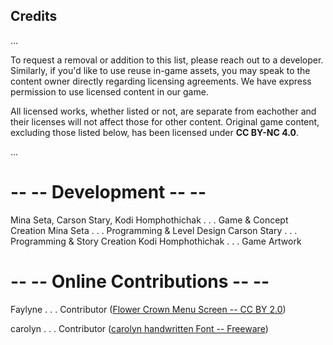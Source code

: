 ## Credits
...

To request a removal or addition to this list, please reach out to a developer. Similarly, if you'd like to use reuse in-game assets, you may speak to the content owner directly regarding licensing agreements. We have express permission to use licensed content in our game.

All licensed works, whether listed or not, are separate from eachother and their licenses will not affect those for other content. Original game content, excluding those listed below, has been licensed under **CC BY-NC 4.0**.

...

# -- -- Development -- --

Mina Seta, Carson Stary, Kodi Homphothichak . . . Game & Concept Creation
Mina Seta . . . Programming & Level Design
Carson Stary . . . Programming & Story Creation
Kodi Homphothichak . . . Game Artwork


# -- -- Online Contributions -- --
Faylyne . . . Contributor ([Flower Crown Menu Screen -- CC BY 2.0](https://www.flickr.com/photos/bellafaye8/10918036363))

carolyn . . . Contributor ([carolyn handwritten Font -- Freeware](https://www.fontspace.com/carolyn-handwritten-font-f19729))
